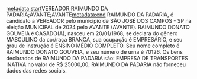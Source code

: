 <metadata:start>VEREADOR;RAIMUNDO DA PADARIA;AVANTE;AVANTE<metadata:end>
RAIMUNDO DA PADARIA, é candidato a VEREADOR pelo município de SÃO JOSÉ DOS CAMPOS - SP na eleição MUNICIPAL de 2024 pelo AVANTE (AVANTE). RAIMUNDO DONATO GOUVEIA é CASADO(A), nasceu em 20/01/1968, se declara do gênero MASCULINO da cor/raça BRANCA, sua ocupação é EMPRESÁRIO, e seu grau de instrução é ENSINO MÉDIO COMPLETO. Seu nome completo é RAIMUNDO DONATO GOUVEIA, e seu número de urna é 70126.
Os bens declarados de RAIMUNDO DA PADARIA são: EMPRESA DE TRANSPORTES INATIVA no valor de R$ 25000,00; 
RAIMUNDO DA PADARIA não forneceu dados das redes sociais.